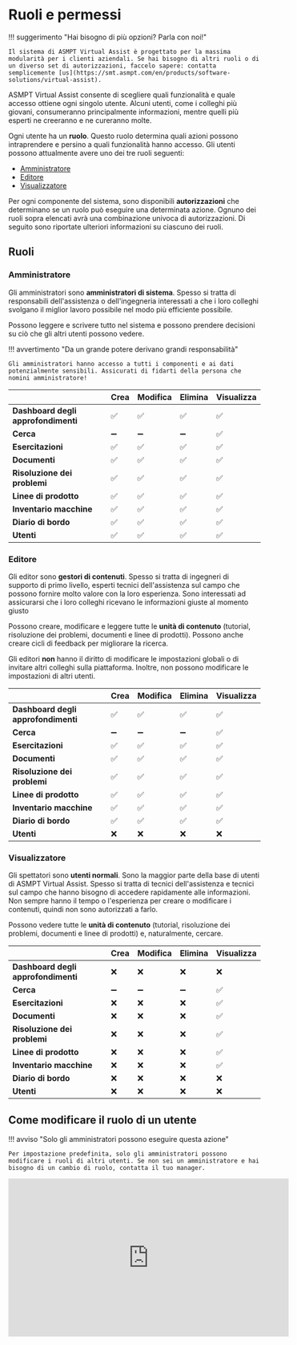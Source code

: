 # Ruoli e permessi

!!! suggerimento "Hai bisogno di più opzioni? Parla con noi!"

    Il sistema di ASMPT Virtual Assist è progettato per la massima modularità per i clienti aziendali. Se hai bisogno di altri ruoli o di un diverso set di autorizzazioni, faccelo sapere: contatta semplicemente [us](https://smt.asmpt.com/en/products/software-solutions/virtual-assist).

ASMPT Virtual Assist consente di scegliere quali funzionalità e quale accesso ottiene ogni singolo utente. Alcuni utenti, come i colleghi più giovani, consumeranno principalmente informazioni, mentre quelli più esperti ne creeranno e ne cureranno molte.

Ogni utente ha un **ruolo**. Questo ruolo determina quali azioni possono intraprendere e persino a quali funzionalità hanno accesso. Gli utenti possono attualmente avere uno dei tre ruoli seguenti: 

- [Amministratore](#admin)
- [Editore](#editor)
- [Visualizzatore](#viewer)

Per ogni componente del sistema, sono disponibili **autorizzazioni** che determinano se un ruolo può eseguire una determinata azione. Ognuno dei ruoli sopra elencati avrà una combinazione univoca di autorizzazioni. Di seguito sono riportate ulteriori informazioni su ciascuno dei ruoli.

## Ruoli

### Amministratore

Gli amministratori sono **amministratori di sistema**. Spesso si tratta di responsabili dell'assistenza o dell'ingegneria interessati a che i loro colleghi svolgano il miglior lavoro possibile nel modo più efficiente possibile. 

Possono leggere e scrivere tutto nel sistema e possono prendere decisioni su ciò che gli altri utenti possono vedere.

!!! avvertimento "Da un grande potere derivano grandi responsabilità"

    Gli amministratori hanno accesso a tutti i componenti e ai dati potenzialmente sensibili. Assicurati di fidarti della persona che nomini amministratore!


|                       | Crea | Modifica | Elimina | Visualizza |
|-----------------------|--------|------|--------|------|
| **Dashboard degli approfondimenti** |✅|✅|✅|✅|
| **Cerca** |➖|➖|➖|✅|
| **Esercitazioni** |✅|✅|✅|✅||
| **Documenti** |✅|✅|✅|✅|
| **Risoluzione dei problemi** |✅|✅|✅|✅|
| **Linee di prodotto** |✅|✅|✅|✅|
| **Inventario macchine** |✅|✅|✅|✅||
| **Diario di bordo** |✅|✅|✅|✅|
| **Utenti** |✅|✅|✅|✅|


### Editore

Gli editor sono **gestori di contenuti**. Spesso si tratta di ingegneri di supporto di primo livello, esperti tecnici dell'assistenza sul campo che possono fornire molto valore con la loro esperienza. Sono interessati ad assicurarsi che i loro colleghi ricevano le informazioni giuste al momento giusto 

Possono creare, modificare e leggere tutte le **unità di contenuto** (tutorial, risoluzione dei problemi, documenti e linee di prodotti). Possono anche creare cicli di feedback per migliorare la ricerca.

Gli editori **non** hanno il diritto di modificare le impostazioni globali o di invitare altri colleghi sulla piattaforma. Inoltre, non possono modificare le impostazioni di altri utenti.


|                       | Crea | Modifica | Elimina | Visualizza |
|-----------------------|--------|------|--------|------|
| **Dashboard degli approfondimenti** |✅|✅|✅|✅|
| **Cerca** |➖|➖|➖|✅|
| **Esercitazioni** |✅|✅|✅|✅||
| **Documenti** |✅|✅|✅|✅|
| **Risoluzione dei problemi** |✅|✅|✅|✅|
| **Linee di prodotto** |✅|✅|✅|✅|
| **Inventario macchine** |✅|✅|✅|✅||
| **Diario di bordo** |✅|✅|✅|✅|
| **Utenti** |❌|❌|❌|❌|



### Visualizzatore

Gli spettatori sono **utenti normali**. Sono la maggior parte della base di utenti di ASMPT Virtual Assist. Spesso si tratta di tecnici dell'assistenza e tecnici sul campo che hanno bisogno di accedere rapidamente alle informazioni. Non sempre hanno il tempo o l'esperienza per creare o modificare i contenuti, quindi non sono autorizzati a farlo.

Possono vedere tutte le **unità di contenuto** (tutorial, risoluzione dei problemi, documenti e linee di prodotti) e, naturalmente, cercare.



|                       | Crea | Modifica | Elimina | Visualizza |
|-----------------------|--------|------|--------|------|
| **Dashboard degli approfondimenti** |❌|❌|❌|❌|
| **Cerca** |➖|➖|➖|✅|
| **Esercitazioni** |❌|❌|❌|✅||
| **Documenti** |❌|❌|❌|✅|
| **Risoluzione dei problemi** |❌|❌|❌|✅|
| **Linee di prodotto** |❌|❌|❌|✅|
| **Inventario macchine** |❌|❌|❌|✅||
| **Diario di bordo** |❌|❌|❌|❌|
| **Utenti** |❌|❌|❌|❌|



## Come modificare il ruolo di un utente

!!! avviso "Solo gli amministratori possono eseguire questa azione"

    Per impostazione predefinita, solo gli amministratori possono modificare i ruoli di altri utenti. Se non sei un amministratore e hai bisogno di un cambio di ruolo, contatta il tuo manager.

<p align="center">
<iframe width="560" height="315" src="https://www.youtube.com/embed/vvCPLvc_bmM" title="Modifica dei ruoli degli utenti" frameborder="0" allow="accelerometro; riproduzione automatica; scrittura negli appunti; supporti crittografati; giroscopio; picture-in-picture" allowfullscreen></iframe>
</p>
